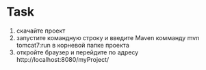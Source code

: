 # Task
1) скачайте проект <br>
2) запустите командную строку​ и введите Maven комманду mvn tomcat7:run в корневой папке проекта <br>
3) откройте браузер и перейдите по адресу http://localhost:8080/myProject/ <br>
